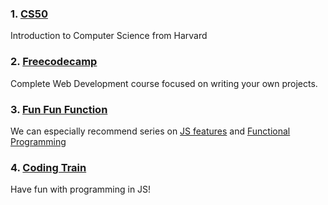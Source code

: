 ### 1. [CS50](https://www.edx.org/course/introduction-computer-science-harvardx-cs50x)
Introduction to Computer Science from Harvard

### 2. [Freecodecamp](https://www.freecodecamp.org/)
Complete Web Development course focused on writing your own projects.

### 3. [Fun Fun Function](https://www.youtube.com/channel/UCO1cgjhGzsSYb1rsB4bFe4Q)
We can especially recommend series on [JS features](https://www.youtube.com/watch?v=W4brAobC2Hc&list=PL0zVEGEvSaeHJppaRLrqjeTPnCH6vw-sm) and [Functional Programming](https://www.youtube.com/watch?v=BMUiFMZr7vk&list=PL0zVEGEvSaeEd9hlmCXrk5yUyqUag-n84)

### 4. [Coding Train](https://www.youtube.com/c/TheCodingTrain/videos)
Have fun with programming in JS!